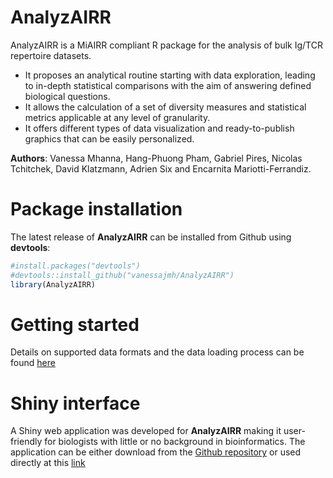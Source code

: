 # AnalyzAIRR

AnalyzAIRR is a MiAIRR compliant R package for the analysis of bulk Ig/TCR repertoire datasets.

- It proposes an analytical routine starting with data exploration, leading to in-depth statistical comparisons with the aim of answering defined biological questions.
- It allows the calculation of a set of diversity measures and statistical metrics applicable at any level of granularity.
- It offers different types of data visualization and ready-to-publish graphics that can be easily personalized.

**Authors**: Vanessa Mhanna, Hang-Phuong Pham, Gabriel Pires, Nicolas Tchitchek, David Klatzmann, Adrien Six and Encarnita Mariotti-Ferrandiz.

# Package installation

The latest release of **AnalyzAIRR** can be installed from Github using **devtools**:
```r
#install.packages("devtools")  
#devtools::install_github("vanessajmh/AnalyzAIRR")
library(AnalyzAIRR)
```

# Getting started

Details on supported data formats and the data loading process can be found [here](https://vanessajmh.github.io/AnalyzAIRR.github.io)

# Shiny interface

A Shiny web application was developed for **AnalyzAIRR** making it user-friendly for biologists with little or no background in bioinformatics.
The application can be either download from the [Github repository](https://github.com/vanessajmh/Shiny-AnalyzAIRR.git) or used directly at this [link](https://analyzairr.shinyapps.io/shiny-analyzairr/)

 

